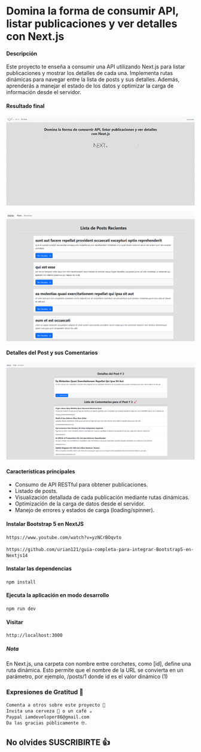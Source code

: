 # Domina la forma de consumir API, listar publicaciones y ver detalles con Next.js

#### Descripción

Este proyecto te enseña a consumir una API utilizando Next.js para listar publicaciones y mostrar los detalles de cada una. Implementa rutas dinámicas para navegar entre la lista de posts y sus detalles. Además, aprenderás a manejar el estado de los datos y optimizar la carga de información desde el servidor.

#### Resultado final

![](https://raw.githubusercontent.com/urian121/imagenes-proyectos-github/master/api-rutas-post-con-nextjs.gif)

![](https://raw.githubusercontent.com/urian121/imagenes-proyectos-github/master/lista-posts-con-nextjs.png)

#### Detalles del Post y sus Comentarios

![](https://raw.githubusercontent.com/urian121/imagenes-proyectos-github/master/detalles-del-post-nextjs.png)

#### Características principales

- Consumo de API RESTful para obtener publicaciones.
- Listado de posts.
- Visualización detallada de cada publicación mediante rutas dinámicas.
- Optimización de la carga de datos desde el servidor.
- Manejo de errores y estados de carga (loading/spinner).

#### Instalar Bootstrap 5 en NextJS

    https://www.youtube.com/watch?v=yzNCrBOqvto

    https://github.com/urian121/guia-completa-para-integrar-Bootstrap5-en-Nextjs14

#### Instalar las dependencias

    npm install

#### Ejecuta la aplicación en modo desarrollo

    npm run dev

#### Visitar
    
    http://localhost:3000

##### Nota

En Next.js, una carpeta con nombre entre corchetes, como [id], define una ruta dinámica. Esto permite que el nombre de la URL se convierta en un parámetro, por ejemplo, /posts/1 donde id es el valor dinámico (1)

### Expresiones de Gratitud 🎁

    Comenta a otros sobre este proyecto 📢
    Invita una cerveza 🍺 o un café ☕
    Paypal iamdeveloper86@gmail.com
    Da las gracias públicamente 🤓.

## No olvides SUSCRIBIRTE 👍
